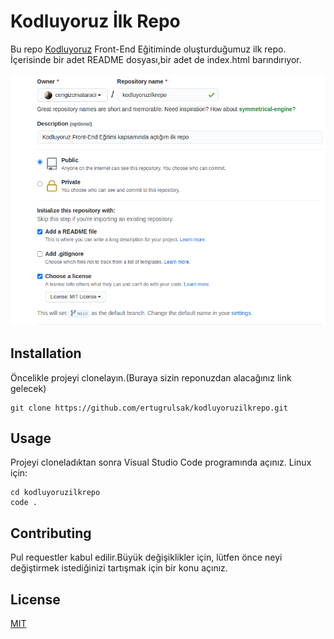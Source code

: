 # Kodluyoruz İlk Repo
Bu repo [Kodluyoruz](www.kodluyoruz.org)
Front-End Eğitiminde oluşturduğumuz ilk repo. İçerisinde bir adet README dosyası,bir adet de index.html barındırıyor.

![image](https://github.com/Kodluyoruz/taskforce/raw/main/git/odev1/figures/github.png)

## Installation 

Öncelikle projeyi clonelayın.(Buraya sizin reponuzdan alacağınız link gelecek)

    git clone https://github.com/ertugrulsak/kodluyoruzilkrepo.git 

## Usage 
Projeyi cloneladıktan sonra Visual Studio Code programında açınız.
Linux için:

    cd kodluyoruzilkrepo
    code .

## Contributing 
Pul requestler kabul edilir.Büyük değişiklikler için, lütfen önce neyi değiştirmek istediğinizi tartışmak için bir konu açınız.

## License
[MIT](https://choosealicense.com/licenses/mit/)